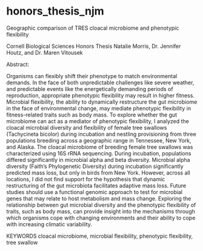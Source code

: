 # honors_thesis_njm
Geographic comparison of TRES cloacal microbiome and phenotypic flexibility

Cornell Biological Sciences Honors Thesis
Natalie Morris, Dr. Jennifer Houtz, and Dr. Maren Vitousek

Abstract:

  Organisms can flexibly shift their phenotype to match environmental demands. In the face of both unpredictable challenges like severe weather, and predictable events like the energetically demanding periods of reproduction, appropriate phenotypic flexibility may result in higher fitness. Microbial flexibility, the ability to dynamically restructure the gut microbiome in the face of environmental change, may mediate phenotypic flexibility in fitness-related traits such as body mass. To explore whether the gut microbiome can act as a mediator of phenotypic flexibility, I analyzed the cloacal microbial diversity and flexibility of female tree swallows (Tachycineta bicolor) during incubation and nestling provisioning from three populations breeding across a geographic range in Tennessee, New York, and Alaska. The cloacal microbiome of breeding female tree swallows was characterized using 16S rRNA sequencing. During incubation, populations differed significantly in microbial alpha and beta diversity. Microbial alpha diversity (Faith’s Phylogenetic Diversity) during incubation significantly predicted mass loss, but only in birds from New York. However, across all locations, I did not find support for the hypothesis that dynamic restructuring of the gut microbiota facilitates adaptive mass loss. Future studies should use a functional genomic approach to test for microbial genes that may relate to host metabolism and mass change. Exploring the relationship between gut microbial diversity and the phenotypic flexibility of traits, such as body mass, can provide insight into the mechanisms through which organisms cope with changing environments and their ability to cope with increasing climatic variability.

KEYWORDS
cloacal microbiome, microbial flexibility, phenotypic flexibility, tree swallow
